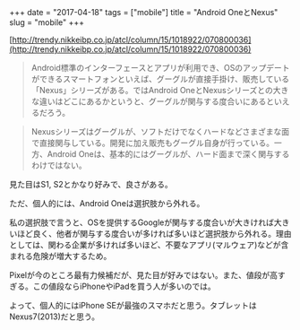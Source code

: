 +++
date = "2017-04-18"
tags = ["mobile"]
title = "Android OneとNexus"
slug = "mobile"
+++

[http://trendy.nikkeibp.co.jp/atcl/column/15/1018922/070800036](http://trendy.nikkeibp.co.jp/atcl/column/15/1018922/070800036)

> Android標準のインターフェースとアプリが利用でき、OSのアップデートができるスマートフォンといえば、グーグルが直接手掛け、販売している「Nexus」シリーズがある。ではAndroid OneとNexusシリーズとの大きな違いはどこにあるかというと、グーグルが関与する度合いにあるといえるだろう。

> Nexusシリーズはグーグルが、ソフトだけでなくハードなどさまざまな面で直接関与している。開発に加え販売もグーグル自身が行っている。一方、Android Oneは、基本的にはグーグルが、ハード面まで深く関与するわけではない。

見た目はS1, S2とかなり好みで、良さがある。

ただ、個人的には、Android Oneは選択肢から外れる。

私の選択肢で言うと、OSを提供するGoogleが関与する度合いが大きければ大きいほど良く、他者が関与する度合いが多ければ多いほど選択肢から外れる。理由としては、関わる企業が多ければ多いほど、不要なアプリ(マルウェア)などが含まれる危険が増大するため。

Pixelが今のところ最有力候補だが、見た目が好みではない。また、値段が高すぎる。この値段ならiPhoneやiPadを買う人が多いのでは。

よって、個人的にはiPhone SEが最強のスマホだと思う。タブレットはNexus7(2013)だと思う。
